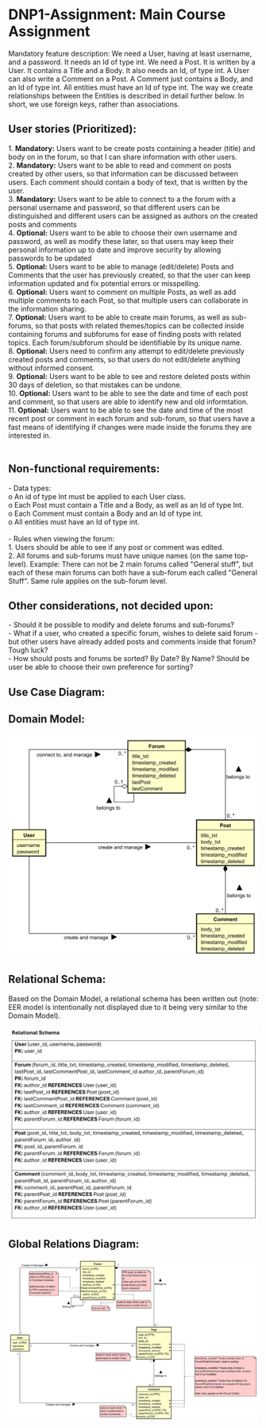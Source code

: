 # DNP1-Assignment: Main Course Assignment

Mandatory feature description:
We need a User, having at least username, and a password. It needs an Id of type int. We need a Post. It is written by a User. It contains a Title and a Body. It also needs an Id, of type int. A User can also write a Comment on a Post. A Comment just contains a Body, and an Id of type int.
All entities must have an Id of type int. The way we create relationships between the Entities is described in detail further below. In short, we use foreign keys, rather than associations.

<h2><b>User stories (Prioritized):</b></h2>
  1.	<b>Mandatory:</b> Users want to be create posts containing a header (title) and body on in the forum, so that I can share information with other users.<br />
  2.	<b>Mandatory:</b> Users want to be able to read and comment on posts created by other users, so that information can be discussed between users. Each comment should contain a body of text, that is written by the user.<br />
  3.	<b>Mandatory:</b> Users want to be able to connect to a the forum with a personal username and password, so that different users can be distinguished and different users can be assigned as authors on the created posts and comments<br />
  4.  <b>Optional:</b> Users want to be able to choose their own username and password, as well as modify these later, so that users may keep their personal information up to date and improve security by allowing passwords to be updated<br />
  5.	<b>Optional:</b> Users want to be able to manage (edit/delete) Posts and Comments that the user has previously created, so that the user can keep information updated and fix potential errors or misspelling.<br />
  6.	<b>Optional:</b> Users want to comment on multiple Posts, as well as add multiple comments to each Post, so that multiple users can collaborate in the information sharing.<br />
  7.  <b>Optional:</b> Users want to be able to create main forums, as well as sub-forums, so that posts with related themes/topics can be collected inside containing forums and subforums for ease of finding posts with related topics. Each forum/subforum should be identifiable by its unique name.<br />
  8.  <b>Optional:</b> Users need to confirm any attempt to edit/delete previously created posts and comments, so that users do not edit/delete anything without informed consent.<br />
  9.  <b>Optional:</b> Users want to be able to see and restore deleted posts within 30 days of deletion, so that mistakes can be undone.<br />
  10.  <b>Optional:</b> Users want to be able to see the date and time of each post and comment, so that users are able to identify new and old informtation.<br />
  11.  <b>Optional:</b> Users want to be able to see the date and time of the most recent post or comment in each forum and sub-forum, so that users have a fast means of identifying if changes were made inside the forums they are interested in.<br />
<br />


<h2><b>Non-functional requirements:</b></h2>
-	Data types:<br />
  o	An id of type Int must be applied to each User class.<br />
  o	Each Post must contain a Title and a Body, as well as an Id of type Int.<br />
  o	Each Comment must contain a Body and an Id of type int.<br />
  o	All entities must have an Id of type int.<br /><br />
- Rules when viewing the forum:<br />
  1.	Users should be able to see if any post or comment was edited.<br />
  2.  All forums and sub-forums must have unique names (on the same top-level). Example: There can not be 2 main forums called "General stuff", but each of these main forums can both have a sub-forum each called "General Stuff". Same rule applies on the sub-forum level.<br />

<h2><b>Other considerations, not decided upon:</b></h2>
- Should it be possible to modify and delete forums and sub-forums?<br />
- What if a user, who created a specific forum, wishes to delete said forum - but other users have already added posts and comments inside that forum? Tough luck?<br />
- How should posts and forums be sorted? By Date? By Name? Should be user be able to choose their own preference for sorting?<br />


<h2><b>Use Case Diagram:</b></h2>
  
<h2><b>Domain Model:</b></h2>

![alt text](Images/domain-model.svg)

<h2><b>Relational Schema:</b></h2>
Based on the Domain Model, a relational schema has been written out (note: EER model is intentionally not displayed due to it being very similar to the Domain Model).

![alt text](Images/relational-schema.jpg)

<h2><b>Global Relations Diagram:</b></h2>

![alt text](Images/global-Relations-diagram.svg)
